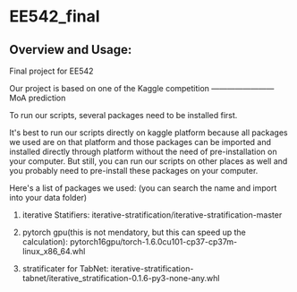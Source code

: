 # EE542_final

## Overview and Usage:

Final project for EE542

Our project is based on one of the Kaggle competition  ————————  MoA prediction

To run our scripts, several packages need to be installed first. 

It's best to run our scripts directly on kaggle platform because all packages we used are on that platform and those packages can be imported and installed directly through platform without the need of pre-installation on your computer. But still, you can run our scripts on other places as well and you probably need to pre-install these packages on your computer. 


Here's a list of packages we used: (you can search the name and import into your data folder)

1. iterative Statifiers: iterative-stratification/iterative-stratification-master

2. pytorch gpu(this is not mendatory, but this can speed up the calculation): 
pytorch16gpu/torch-1.6.0cu101-cp37-cp37m-linux_x86_64.whl

3. stratificater for TabNet: iterative-stratification-tabnet/iterative_stratification-0.1.6-py3-none-any.whl



# 





